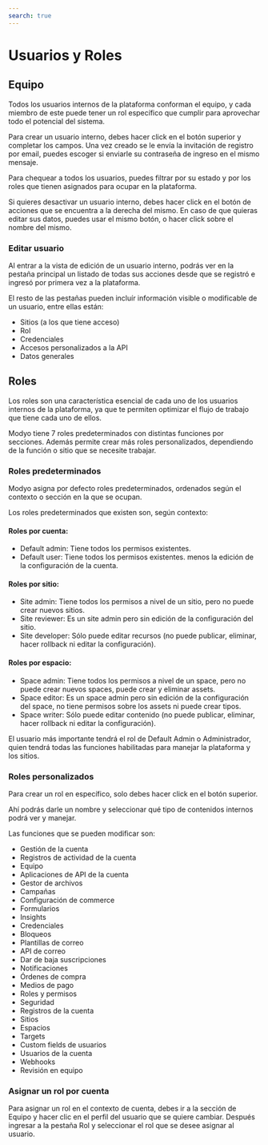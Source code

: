 ```yaml
---
search: true
---
```


# Usuarios y Roles

## Equipo

Todos los usuarios internos de la plataforma conforman el equipo, y cada miembro de este puede tener un rol específico que cumplir para aprovechar todo el potencial del sistema.

Para crear un usuario interno, debes hacer click en el botón superior y completar los campos. Una vez creado se le envía la invitación de registro por email, puedes escoger si enviarle su contraseña de ingreso en el mismo mensaje.

Para chequear a todos los usuarios, puedes filtrar por su estado y por los roles que tienen asignados para ocupar en la plataforma.

Si quieres desactivar un usuario interno, debes hacer click en el botón de acciones que se encuentra a la derecha del mismo. En caso de que quieras editar sus datos, puedes usar el mismo botón, o hacer click sobre el nombre del mismo.

### Editar usuario

Al entrar a la vista de edición de un usuario interno, podrás ver en la pestaña principal un listado de todas sus acciones desde que se registró e ingresó por primera vez a la plataforma.

El resto de las pestañas pueden incluír información visible o modificable de un usuario, entre ellas están:

- Sitios (a los que tiene acceso)
- Rol
- Credenciales
- Accesos personalizados a la API
- Datos generales

## Roles

Los roles son una característica esencial de cada uno de los usuarios internos de la plataforma, ya que te permiten optimizar el flujo de trabajo que tiene cada uno de ellos.

Modyo tiene 7 roles predeterminados con distintas funciones por secciones. Además permite crear más roles personalizados, dependiendo de la función o sitio que se necesite trabajar.

### Roles predeterminados

Modyo asigna por defecto roles predeterminados, ordenados según el contexto o sección en la que se ocupan.

Los roles predeterminados que existen son, según contexto:

#### Roles por cuenta:

- Default admin: Tiene todos los permisos existentes.
- Default user: Tiene todos los permisos existentes. menos la edición de la configuración de la cuenta.

#### Roles por sitio:

- Site admin: Tiene todos los permisos a nivel de un sitio, pero no puede crear nuevos sitios.
- Site reviewer: Es un site admin pero sin edición de la configuración del sitio.
- Site developer: Sólo puede editar recursos (no puede publicar, eliminar, hacer rollback ni editar la configuración).

#### Roles por espacio:

- Space admin: Tiene todos los permisos a nivel de un space, pero no puede crear nuevos spaces, puede crear y eliminar assets.
- Space editor: Es un space admin pero sin edición de la configuración del space, no tiene permisos sobre los assets ni puede crear tipos.
- Space writer: Sólo puede editar contenido (no puede publicar, eliminar, hacer rollback ni editar la configuración).

El usuario más importante tendrá el rol de Default Admin o Administrador, quien tendrá todas las funciones habilitadas para manejar la plataforma y los sitios.

### Roles personalizados

Para crear un rol en específico, solo debes hacer click en el botón superior.

Ahí podrás darle un nombre y seleccionar qué tipo de contenidos internos podrá ver y manejar.

Las funciones que se pueden modificar son:

- Gestión de la cuenta
- Registros de actividad de la cuenta
- Equipo
- Aplicaciones de API de la cuenta
- Gestor de archivos
- Campañas
- Configuración de commerce
- Formularios
- Insights
- Credenciales
- Bloqueos
- Plantillas de correo
- API de correo
- Dar de baja suscripciones
- Notificaciones
- Órdenes de compra
- Medios de pago
- Roles y permisos
- Seguridad
- Registros de la cuenta
- Sitios
- Espacios
- Targets
- Custom fields de usuarios
- Usuarios de la cuenta
- Webhooks
- Revisión en equipo

### Asignar un rol por cuenta

Para asignar un rol en el contexto de cuenta, debes ir a la sección de Equipo y hacer clic en el perfil del usuario que se quiere cambiar. Después ingresar a la pestaña Rol y seleccionar el rol que se desee asignar al usuario.